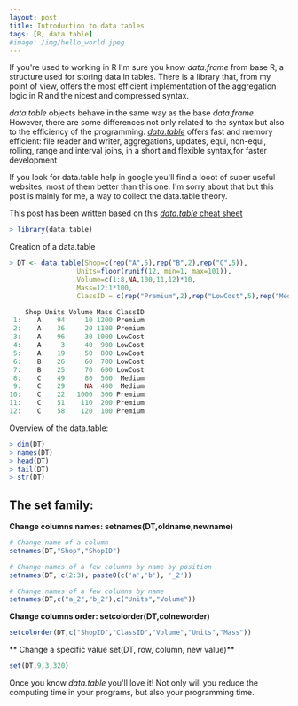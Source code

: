```yaml
---
layout: post
title: Introduction to data tables 
tags: [R, data.table]
#image: /img/hello_world.jpeg
---
```


If you're used to working in R I'm sure you know *data.frame* from base R, a structure used for storing data in tables. There is a library that, from my point of view, offers the most efficient implementation of the aggregation logic in R and the nicest and compressed syntax.

*data.table* objects behave in the same way as the base *data.frame*. However, there are some differences not only related to the syntax but also to the efficiency of the programming. [*data.table*](https://cran.r-project.org/web/packages/data.table/data.table.pdf) offers fast and memory efficient: file reader and writer, aggregations, updates, equi, non-equi, rolling, range and interval joins, in a short and flexible syntax,for faster development

If you look for data.table help in google you'll find a looot of super useful websites, most of them better than this one. I'm sorry about that but this post is mainly for me, a way to collect the data.table theory. 

This post has been written based on this [*data.table* cheat sheet](https://s3.amazonaws.com/assets.datacamp.com/blog_assets/datatable_Cheat_Sheet_R.pdf)



```R
> library(data.table)

```
Creation of a data.table
```R
> DT <- data.table(Shop=c(rep("A",5),rep("B",2),rep("C",5)),
                 Units=floor(runif(12, min=1, max=101)), 
                 Volume=c(1:8,NA,100,11,12)*10,
                 Mass=12:1*100, 
                 ClassID = c(rep("Premium",2),rep("LowCost",5),rep("Medium",2),rep("Premium",3)))
```

```R
    Shop Units Volume Mass ClassID
 1:    A    94     10 1200 Premium
 2:    A    36     20 1100 Premium
 3:    A    96     30 1000 LowCost
 4:    A     3     40  900 LowCost
 5:    A    19     50  800 LowCost
 6:    B    26     60  700 LowCost
 7:    B    25     70  600 LowCost
 8:    C    49     80  500  Medium
 9:    C    29     NA  400  Medium
10:    C    22   1000  300 Premium
11:    C    51    110  200 Premium
12:    C    58    120  100 Premium
```

Overview of the data.table:
```R
> dim(DT)
> names(DT)
> head(DT)
> tail(DT)
> str(DT)
```
## The set family: 
**Change columns names: setnames(DT,oldname,newname)**
```R
# Change name of a column
setnames(DT,"Shop","ShopID")

# Change names of a few columns by name by position
setnames(DT, c(2:3), paste0(c('a','b'), '_2'))

# Change names of a few columns by name
setnames(DT,c("a_2","b_2"),c("Units","Volume"))
```
**Change columns order: setcolorder(DT,colneworder)**
```R
setcolorder(DT,c("ShopID","ClassID","Volume","Units","Mass"))
```
** Change a specific value set(DT, row, column, new value)**
```R
set(DT,9,3,320)
```
Once you know *data.table* you'll love it! Not only will you reduce the computing time in your programs, but also your programming time.


